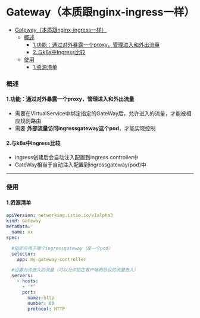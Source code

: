 # Gateway（本质跟nginx-ingress一样）

<!-- @import "[TOC]" {cmd="toc" depthFrom=1 depthTo=6 orderedList=false} -->
<!-- code_chunk_output -->

- [Gateway（本质跟nginx-ingress一样）](#gateway本质跟nginx-ingress一样)
    - [概述](#概述)
      - [1.功能：通过对外暴露一个proxy，管理进入和外出流量](#1功能通过对外暴露一个proxy管理进入和外出流量)
      - [2.与k8s中Ingress比较](#2与k8s中ingress比较)
    - [使用](#使用)
      - [1.资源清单](#1资源清单)

<!-- /code_chunk_output -->

### 概述

#### 1.功能：通过对外暴露一个proxy，管理进入和外出流量
* 需要在VirtualService中绑定指定的GateWay后，允许进入的流量，才能被相应规则路由
* 需要 **外部流量访问ingressgateway这个pod**，才能实现控制

#### 2.与k8s中Ingress比较
* ingress创建后会自动注入配置到ingress controller中
* GateWay相当于自动注入配置到ingressgateway(pod)中

***

### 使用

#### 1.资源清单
```yaml
apiVersion: networking.istio.io/v1alpha3
kind: Gateway
metadata:
  name: xx
spec:

  #指定应用于哪个ingressgateway（是一个pod）
  selector:
    app: my-gateway-controller

  #设置允许进入的流量（可以允许指定客户端和协议的流量进入）
  servers:
    - hosts:
      - '*'
      port:
        name: http
        number: 80
        protocol: HTTP
```
